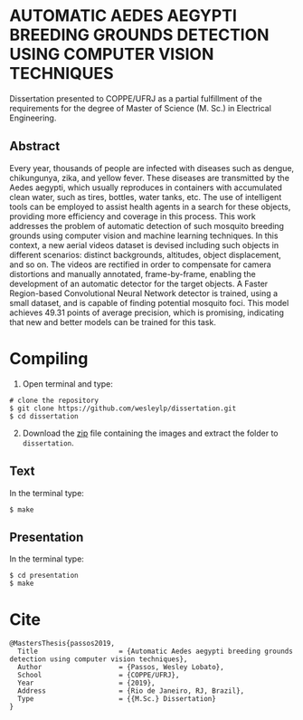 # AUTOMATIC AEDES AEGYPTI BREEDING GROUNDS DETECTION USING COMPUTER VISION TECHNIQUES

Dissertation presented to COPPE/UFRJ as a partial fulfillment of the requirements for the degree of Master of Science (M. Sc.)
in Electrical Engineering.



## Abstract

Every year, thousands of people are infected with diseases such as dengue, chikungunya, zika, and yellow fever.
These diseases are transmitted by the Aedes aegypti, which usually reproduces in containers with accumulated clean water, such
as tires, bottles, water tanks, etc.
The use of intelligent tools can be employed to assist health agents in a search for these objects, providing more efficiency and coverage in this process.
This work addresses the problem of automatic detection of
such mosquito breeding grounds using computer vision and machine learning techniques. In this context, a new aerial videos dataset is devised including such objects in
different scenarios: distinct backgrounds, altitudes, object displacement, and so on.
The videos are rectified in order to compensate for camera distortions and manually
annotated, frame-by-frame, enabling the development of an automatic detector for
the target objects.
A Faster Region-based Convolutional Neural Network detector is trained, using a
small dataset, and is capable of finding potential mosquito foci. This model achieves
49.31 points of average precision, which is promising, indicating that new and better
models can be trained for this task.

# Compiling
1. Open terminal and type:
```
# clone the repository
$ git clone https://github.com/wesleylp/dissertation.git
$ cd dissertation
```

2.  Download the [zip](https://drive.google.com/open?id=1pf2yXcRG-GbvqYI_-WUFJYBXKuRvqYrB) file containing the images and extract the folder to `dissertation`.

## Text
In the terminal type:
```
$ make
```

## Presentation
In the terminal type:
```
$ cd presentation
$ make
```
# Cite
```
@MastersThesis{passos2019,
  Title                    = {Automatic Aedes aegypti breeding grounds detection using computer vision techniques},
  Author                   = {Passos, Wesley Lobato},
  School                   = {COPPE/UFRJ},
  Year                     = {2019},
  Address                  = {Rio de Janeiro, RJ, Brazil},
  Type                     = {{M.Sc.} Dissertation}
}
```